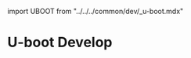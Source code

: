 import UBOOT from "../../../common/dev/\_u-boot.mdx"

# U-boot Develop

<UBOOT model="Radxa ZERO" profile="latest" product="radxa-zero"/>

